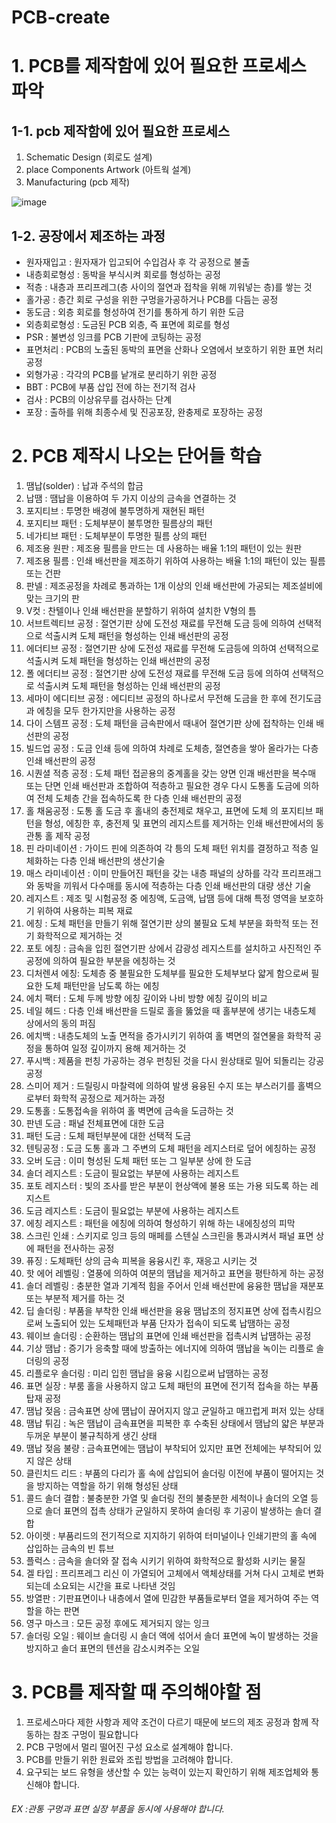 # PCB-create
# 1. PCB를 제작함에 있어 필요한 프로세스 파악
## 1-1. pcb 제작함에 있어 필요한 프로세스
1. Schematic Design (회로도 설계)
2. place Components Artwork (아트웍 설계)
3. Manufacturing (pcb 제작)

![image](https://github.com/hsy0511/PCB-create/assets/104752580/15832261-638b-40b4-9608-c8dbff1a2dba)

## 1-2. 공장에서 제조하는 과정
- 원자재입고 : 원자재가 입고되어 수입검사 후 각 공정으로 불출
- 내층회로형성 : 동박을 부식시켜 회로를 형성하는 공정
- 적층 : 내층과 프리프레그(층 사이의 절연과 접착을 위해 끼워넣는 층)를 쌓는 것
- 홀가공 : 층간 회로 구성을 위한 구멍을가공하거나 PCB를 다듬는 공정
- 동도금 : 외층 회로를 형성하여 전기를 통하게 하기 위한 도금
- 외층회로형성 : 도금된 PCB 외층, 즉 표면에 회로를 형성
- PSR : 불변성 잉크를 PCB 기판에 코팅하는 공정
- 표면처리 : PCB의 노출된 동박의 표면을 산화나 오염에서 보호하기 위한 표면 처리 공정
- 외형가공 : 각각의 PCB를 낱개로 분리하기 위한 공정
- BBT : PCB에 부품 삽입 전에 하는 전기적 검사
- 검사 : PCB의 이상유무를 검사하는 단계
- 포장 : 출하를 위해 최종수세 및 진공포장, 완충제로 포장하는 공정
# 2. PCB 제작시 나오는 단어들 학습
1. 땜납(solder) : 납과 주석의 합금
2. 납땜 : 땜납을 이용하여 두 가지 이상의 금속을 연결하는 것
3. 포지티브 : 투명한 배경에 불투명하게 재현된 패턴
4. 포지티브 패턴 : 도체부분이 불투명한 필름상의 패턴
5. 네가티브 패턴 : 도체부분이 투명한 필름 상의 패턴
6. 제조용 원판 : 제조용 필름을 만드는 데 사용하는 배율 1:1의 패턴이 있는 원판
7. 제조용 필름 : 인쇄 배선판을 제조하기 위하여 사용하는 배율 1:1의 패턴이 있는 필름 또는 건판
8. 판넬 : 제조공정을 차례로 통과하는 1개 이상의 인쇄 배선판에 가공되는 제조설비에 맞는 크기의 판
9. V컷 : 찬텔이나 인쇄 배선판을 분할하기 위하여 설치한 V형의 틈
10. 서브트렉티브 공정 : 절연기판 상에 도전성 재료를 무전해 도금 등에 의하여 선택적으로 석출시켜 도체 패턴을 형성하는 인쇄 배선판의 공정
11. 에더티브 공정 : 절연기판 상에 도전성 재료를 무전해 도금등에 의하여 선택적으로 석출시켜 도체 패턴을 형성하는 인쇄 배선판의 공정
12. 폴 에더티브 공정 : 절연기판 상에 도전성 재료를 무전해 도금 등에 의하여 선택적으로 석출시켜 도체 패턴을 형성하는 인쇄 배선판의 공정
13. 세마이 에디티브 공정 : 에디티브 공정의 하나로서 무전해 도금을 한 후에 전기도금과 에칭을 모두 한가지만을 사용하는 공정
14. 다이 스템프 공정 : 도체 패턴을 금속판에서 때내어 절연기판 상에 접착하는 인쇄 배선판의 공정
15. 빌드업 공정 : 도금 인쇄 등에 의하여 차례로 도체층, 절연층을 쌓아 올라가는 다층 인쇄 배선판의 공정
16. 시퀀셜 적층 공정 : 도체 패턴 접곧용의 중계홀을 갖는 양면 인괘 배선판을 복수매 또는 단면 인쇄 배선판과 조합하여 적층하고 필요한 경우 다시 도통홀 도금에 의하여 전체 도체층 간을 접속하도록 한 다층 인쇄 배선판의 공정
17. 홀 채움공정 : 도통 홀 도금 후 홀내의 충전제로 채우고, 표면에 도체 의 포지티브 패턴을 형성, 에칭한 후, 충전제 및 표면의 레지스트를 제거하는 인쇄 배선판에서의 동 관통 홀 제작 공정
18. 핀 라미네이션 : 가이드 핀에 의존하여 각 틍의 도체 패턴 위치를 결정하고 적층 일체화하는 다층 인쇄 배선판의 생산기술
19. 매스 라미네이션 : 이미 만들어진 패턴을 갖는 내층 패널의 상하를 각각 프리프래그와 동박을 끼워서 다수매를 동시에 적층하는 다층 인쇄 배선판의 대량 생산 기술
20. 레지스트 : 제조 및 시험공정 중 에칭액, 도금액, 납땜 등에 대해 특정 영역을 보호하기 위하여 사용하는 피복 재료
21. 에칭 : 도체 패턴을 만들기 위해 절연기판 상의 불필요 도체 부분을 화학적 또는 전기 화학적으로 제거하는 것
22. 포토 에칭 : 금속을 입힌 절연기판 상에서 감광성 레지스트를 설치하고 사진적인 주공정에 의하여 필요한 부분을 에칭하는 것
23. 디처렌셔 에칭: 도체층 중 불필요한 도체부를 필요한 도체부보다 얇게 함으로써 필요한 도체 패턴만을 남도록 하는 에칭
24. 에치 팩터 : 도체 두께 방향 에칭 깊이와 나비 방향 에칭 깊이의 비교
25. 네일 헤드 : 다층 인쇄 배선판을 드릴로 홀을 뚫었을 때 홀부분에 생기는 내층도체 상에서의 동의 퍼짐
26. 에치백 : 내층도체의 노출 면적을 증가시키기 위하여 홀 벽면의 절연물을 화학적 공정을 통하여 일정 깊이까지 용해 제거하는 것
27. 푸시백 : 제품을 펀칭 가공하는 경우 펀칭된 것을 다시 원상태로 밀어 되돌리는 강공 공정
28. 스미어 제거 : 드릴링시 마찰력에 의하여 발생 융융된 수지 또는 부스러기를 홀벽으로부터 화학적 공정으로 제거하는 과정
29. 도통홀 : 도통접속을 위하여 홀 벽면에 금속을 도금하는 것
30. 판넨 도금 : 패널 전체표면에 대한 도금
31. 패턴 도금 : 도체 패턴부분에 대한 선택적 도금
32. 텐팅공정 : 도금 도통 홀과 그 주변의 도체 패턴을 레지스터로 덮어 에칭하는 공정
33. 오버 도금 : 이미 형성된 도체 패턴 또는 그 일부분 상에 한 도금
34. 솔더 레지스트 : 도금이 필요없는 부분에 사용하는 레지스트
35. 포토 레지스터 : 빛의 조사를 받은 부분이 현상액에 불용 또는 가용 되도록 하는 레지스트
36. 도금 레지스트 : 도금이 필요없는 부분에 사용하는 레지스트
37. 에칭 레지스트 : 패턴을 에칭에 의하여 형성하기 위해 하는 내에칭성의 피막
38. 스크린 인쇄 : 스키지로 잉크 등의 매페를 스텐실 스크린을 통과시켜서 패널 표면 상에 패턴을 전사하는 공정
39. 퓨징 : 도체패턴 상의 금속 피복을 융융시킨 후, 재응고 시키는 것
40. 핫 에어 레벨링 : 열풍에 의하여 여분의 땜납을 제거하고 표면을 평탄하게 하는 공정 
41. 솔더 레벨링 : 충분한 열과 기계적 힘을 주어서 인쇄 배선판에 융융한 땜납을 재분포 또는 부분적 제거를 하는 것
42. 딥 솔더링 : 부품을 부착한 인쇄 배선판을 융융 땜납조의 정지표면 상에 접촉시킴으로써 노출되어 있는 도체패턴과 부품 단자가 접속이 되도록 납땜하는 공정
43. 웨이브 솔더링 : 순환하는 땜납의 표면에 인쇄 배선판을 접촉시켜 납땜하는 공정
44. 기상 땜납 : 증기가 응축할 때에 방출하는 에너지에 의하여 땜납을 녹이는 리플로 솔더링의 공정
45. 리플로우 솔더링 : 미리 입힌 땜납을 융융 시킴으로써 납땜하는 공정
46. 표면 실장 : 부룸 홀을 사용하지 않고 도체 패턴의 표면에 전기적 접속을 하는 부품 탑재 공정
47. 땜납 젖음 : 금속표면 상에 떔납이 끊어지지 않고 균일하고 매끄럽게 퍼저 있는 상태
48. 땜납 튀김 : 녹은 땜납이 금속표면을 피복한 후 수축된 상태에서 땜납의 얇은 부분과 두꺼운 부분이 불규칙하게 생긴 상태
49. 땜납 젖음 불량 : 금속표면에는 땜납이 부착되어 있지만 표면 전체에는 부착되어 있지 않은 상태
50. 클린치드 리드 : 부품의 다리가 홀 속에 삽입되어 솔더링 이전에 부품이 떨어지는 것을 방지하는 역할을 하기 위해 형성된 상태
51. 콜드 솔더 결합 : 불충분한 가열 및 솔더링 전의 불충분한 세척이나 솔더의 오열 등으로 솔더 표면의 접촉 상태가 균일하지 못하여 솔더링 후 기공이 발생하는 솔더 결합
52. 아이렛 : 부품리드의 전기적으로 지지하기 위하여 터미널이나 인쇄기판의 홀 속에 삽입하는 금속의 빈 튜브
53. 플럭스 : 금속을 솔더와 잘 접속 시키기 위하여 화학적으로 활성화 시키는 물질
54. 겔 타입 : 프리프레그 리신 이 가열되어 고체에서 액체상태를 거쳐 다시 고체로 변화되는데 소요되는 시간을 표로 나타낸 것임
55. 방열판 : 기판표면이나 내층에서 열에 민감한 부품들로부터 열을 제거하여 주는 역할을 하는 판면
56. 영구 마스크 : 모든 공정 후에도 제거되지 않는 잉크
57. 솔더링 오일 : 웨이브 솔더링 시 솔더 액에 섞어서 솔더 표면에 녹이 발생하는 것을 방지하고 솔더 표면의 텐션을 감소시켜주는 오일
# 3. PCB를 제작할 때 주의해야할 점
1. 프로세스마다 제한 사항과 제약 조건이 다르기 때문에 보드의 제조 공정과 함께 작동하는 참조 구멍이 필요합니다
2. PCB 구멍에서 멀리 떨어진 구성 요소로 설계해야 합니다.
3. PCB를 만들기 위한 원료와 조립 방법을 고려해야 합니다.
4. 요구되는 보드 유형을 생산할 수 있는 능력이 있는지 확인하기 위해 제조업체와 통신해야 합니다.
###### EX :관통 구멍과 표면 실장 부품을 동시에 사용해야 합니다.
